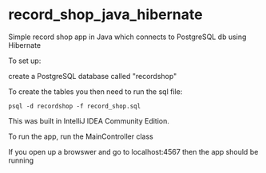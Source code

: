 # record_shop_java_hibernate
Simple record shop app in Java which connects to PostgreSQL db using Hibernate

To set up:

create a PostgreSQL database called "recordshop"

To create the tables you then need to run the sql file:

`psql -d recordshop -f record_shop.sql`

This was built in IntelliJ IDEA Community Edition.

To run the app, run the MainController class

If you open up a browswer and go to localhost:4567 then the app should be running
